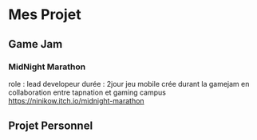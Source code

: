 # Mes Projet 
## Game Jam
### MidNight Marathon

role : lead developeur
durée : 2jour
jeu mobile crée durant la gamejam en collaboration entre tapnation et gaming campus 
https://ninikow.itch.io/midnight-marathon

## Projet Personnel

